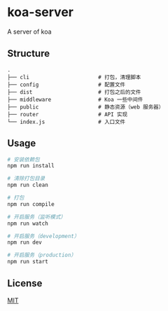 # koa-server
A server of koa

## Structure

  ```
  .
  ├── cli                      # 打包，清理脚本
  ├── config                   # 配置文件
  ├── dist                     # 打包之后的文件
  ├── middleware               # Koa 一些中间件
  ├── public                   # 静态资源（web 服务器）
  ├── router                   # API 实现
  └── index.js                 # 入口文件
  ```

## Usage

```bash
# 安装依赖包
npm run install

# 清除打包目录
npm run clean

# 打包
npm run compile

# 开启服务（监听模式）
npm run watch

# 开启服务（development）
npm run dev

# 开启服务（production）
npm run start

```

## License

[MIT](https://github.com/lianruhe/koa-server/blob/master/LICENSE)
